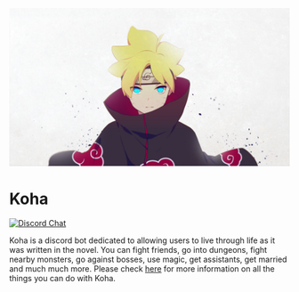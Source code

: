 <p align="center">
  <img width="1080px" src="Assets/brand.png">
</p>

# Koha
[![Discord Chat](https://api.travis-ci.com/ppy/osu-web.svg?branch=master)](https://discord.com)

Koha is a discord bot dedicated to allowing users to live through life as it was written in the novel. You can fight friends, go into dungeons, fight nearby monsters, go against bosses, use magic, get assistants, get married and much much more. Please check [here](https:github.com/Nakukai/Koha) for more information on all the things you can do with Koha.
